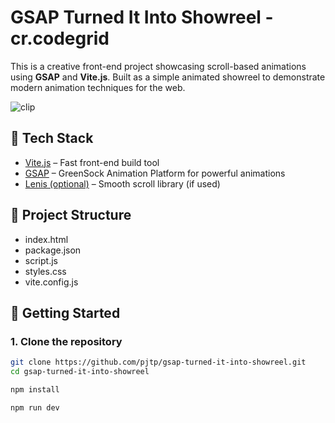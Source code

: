 # GSAP Turned It Into Showreel - cr.codegrid

This is a creative front-end project showcasing scroll-based animations using **GSAP** and **Vite.js**. Built as a simple animated showreel to demonstrate modern animation techniques for the web.

![clip](https://img2.pic.in.th/pic/clipccc47a04fa2e8f83.gif)

## 🔧 Tech Stack

- [Vite.js](https://vitejs.dev/) – Fast front-end build tool
- [GSAP](https://gsap.com/) – GreenSock Animation Platform for powerful animations
- [Lenis (optional)](https://github.com/studio-freight/lenis) – Smooth scroll library (if used)

## 📁 Project Structure

- index.html
- package.json
- script.js
- styles.css
- vite.config.js

## 🚀 Getting Started

### 1. Clone the repository

```bash
git clone https://github.com/pjtp/gsap-turned-it-into-showreel.git
cd gsap-turned-it-into-showreel

npm install

npm run dev
```

